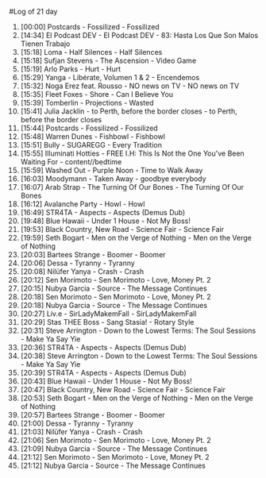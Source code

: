 #Log of 21 day

1. [00:00] Postcards - Fossilized - Fossilized
1. [14:34] El Podcast DEV - El Podcast DEV - 83: Hasta Los Que Son Malos Tienen Trabajo
1. [15:18] Loma - Half Silences - Half Silences
1. [15:18] Sufjan Stevens - The Ascension - Video Game
1. [15:19] Arlo Parks - Hurt - Hurt
1. [15:29] Yanga - Libérate, Volumen 1 & 2 - Encendemos
1. [15:32] Noga Erez feat. Rousso - NO news on TV - NO news on TV
1. [15:35] Fleet Foxes - Shore - Can I Believe You
1. [15:39] Tomberlin - Projections - Wasted
1. [15:41] Julia Jacklin - to Perth, before the border closes - to Perth, before the border closes
1. [15:44] Postcards - Fossilized - Fossilized
1. [15:48] Warren Dunes - Fishbowl - Fishbowl
1. [15:51] Bully - SUGAREGG - Every Tradition
1. [15:55] Illuminati Hotties - FREE I.H: This Is Not the One You've Been Waiting For - content//bedtime
1. [15:59] Washed Out - Purple Noon - Time to Walk Away
1. [16:03] Moodymann - Taken Away - goodbye everybody
1. [16:07] Arab Strap - The Turning Of Our Bones - The Turning Of Our Bones
1. [16:12] Avalanche Party - Howl - Howl
1. [16:49] STR4TA - Aspects - Aspects (Demus Dub)
1. [19:48] Blue Hawaii - Under 1 House - Not My Boss!
1. [19:53] Black Country, New Road - Science Fair - Science Fair
1. [19:59] Seth Bogart - Men on the Verge of Nothing - Men on the Verge of Nothing
1. [20:03] Bartees Strange - Boomer - Boomer
1. [20:06] Dessa - Tyranny - Tyranny
1. [20:08] Nilüfer Yanya - Crash - Crash
1. [20:12] Sen Morimoto - Sen Morimoto - Love, Money Pt. 2
1. [20:15] Nubya Garcia - Source - The Message Continues
1. [20:18] Sen Morimoto - Sen Morimoto - Love, Money Pt. 2
1. [20:18] Nubya Garcia - Source - The Message Continues
1. [20:27] Liv.e - SirLadyMakemFall - SirLadyMakemFall
1. [20:29] Stas THEE Boss - Sang Stasia! - Rotary Style
1. [20:31] Steve Arrington - Down to the Lowest Terms: The Soul Sessions - Make Ya Say Yie
1. [20:36] STR4TA - Aspects - Aspects (Demus Dub)
1. [20:38] Steve Arrington - Down to the Lowest Terms: The Soul Sessions - Make Ya Say Yie
1. [20:39] STR4TA - Aspects - Aspects (Demus Dub)
1. [20:43] Blue Hawaii - Under 1 House - Not My Boss!
1. [20:47] Black Country, New Road - Science Fair - Science Fair
1. [20:53] Seth Bogart - Men on the Verge of Nothing - Men on the Verge of Nothing
1. [20:57] Bartees Strange - Boomer - Boomer
1. [21:00] Dessa - Tyranny - Tyranny
1. [21:03] Nilüfer Yanya - Crash - Crash
1. [21:06] Sen Morimoto - Sen Morimoto - Love, Money Pt. 2
1. [21:09] Nubya Garcia - Source - The Message Continues
1. [21:12] Sen Morimoto - Sen Morimoto - Love, Money Pt. 2
1. [21:12] Nubya Garcia - Source - The Message Continues
